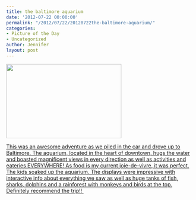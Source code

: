 ```yaml
---
title: the baltimore aquarium
date: '2012-07-22 00:00:00'
permalink: "/2012/07/22/20120722the-baltimore-aquarium/"
categories:
- Picture of the Day
- Uncategorized
author: Jennifer
layout: post
---
```


[<img title="IMG_1057" height="200" alt="" width="310" class="alignnone size-thumbnail wp-image-1610" src="http://static.squarespace.com/static/50db6bb3e4b015296cd43789/50dfa5b1e4b0dc6320e0b5ea/50dfa5b3e4b0dc6320e0b900/1342995324000/?format=original" />](http://www.flickr.com/photos/jenniferandJennifers_photos/sets/72157630711738408/)

[This was an awesome adventure as we piled in the car and drove up to Baltimore. The aquarium, located in the heart of downtown, hugs the water and boasted magnificent views in every direction as well as activities and eateries EVERYWHERE! As food is my current joie-de-vivre, it was perfect. The kids soaked up the aquarium. The displays were impressive with interactive info about everything we saw as well as huge tanks of fish, sharks, dolphins and a rainforest with monkeys and birds at the top. Definitely recommend the trip!! ](http://www.flickr.com/photos/jenniferandJennifers_photos/sets/72157630711738408/)
